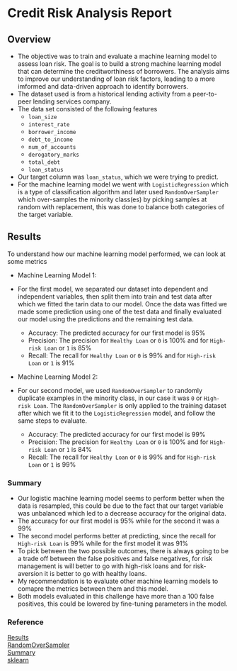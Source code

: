 # Credit Risk Analysis Report
## Overview  
- The objective was to train and evaluate a machine learning model to assess loan risk. The goal is to build a strong machine learning model that can determine the creditworthiness of borrowers. The analysis aims to improve our understanding of loan risk factors, leading to a more imformed and data-driven approach to identify borrowers.
- The dataset used is from a historical lending activity from a peer-to-peer lending services company.
- The data set consisted of the following features
    - `loan_size`
    - `interest_rate`
    - `borrower_income`
    - `debt_to_income`
    - `num_of_accounts`
    - `derogatory_marks`
    - `total_debt`
    - `loan_status`
- Our target column was `loan_status`, which we were trying to predict.
- For the machine learning model we went with `LogisticRegression` which is a type of classification algorithm and later used `RandomOverSampler` which over-samples the minority class(es) by picking samples at random with replacement, this was done to balance both categories of the target variable.
## Results
To understand how our machine learning model performed, we can look at some metrics

- Machine Learning Model 1:
- For the first model, we separated our dataset into dependent and independent variables, then split them into train and test data after which we fitted the tarin data to our model. Once the data was fitted we made some prediction using one of the test data and finally evaluated our model using the predictions and the remaining test data. 
  - Accuracy: The predicted accuracy for our first model is 95%
  - Precision: The precision for `Healthy Loan` or `0` is 100% and for `High-risk Loan` or `1` is 85%
  - Recall: The recall for `Healthy Loan` or `0` is 99% and for `High-risk Loan` or `1` is 91%

- Machine Learning Model 2:
- For our second model, we used `RandomOverSampler` to randomly duplicate examples in the minority class, in our case it was `0` or `High-risk Loan`. The `RandomOverSampler` is only applied to the training dataset after which we fit it to the `LogisticRegression` model, and follow the same steps to evaluate.
  - Accuracy: The predicted accuracy for our first model is 99%
  - Precision: The precision for `Healthy Loan` or `0` is 100% and for `High-risk Loan` or `1` is 84%
  - Recall: The recall for `Healthy Loan` or `0` is 99% and for `High-risk Loan` or `1` is 99%

### Summary
- Our logistic machine learning model seems to perform better when the data is resampled, this could be due to the fact that our target variable was unbalanced which led to a decrease accuracy for the original data. 
- The accuracy for our first model is 95% while for the second it was a 99%
- The second model performs better at predicting, since the recall for `High-risk Loan` is 99% while for the first model it was 91% 
- To pick between the two possible outcomes, there is always going to be a trade off between the false positives and false negatives, for risk management is will better to go with high-risk loans and for risk-aversion it is better to go with healthy loans.
- My recommendation is to evaluate other machine learning models to comapre the metrics between them and this model. 
- Both models evaluated in this challenge have more than a 100 false positives, this could be lowered by fine-tuning parameters in the model.  
  
  
  
### Reference
[Results](https://neptune.ai/blog/balanced-accuracy)  
[RandomOverSampler](https://machinelearningmastery.com/random-oversampling-and-undersampling-for-imbalanced-classification/)  
[Summary](https://www.ncbi.nlm.nih.gov/pmc/articles/PMC9552691/)  
[sklearn](https://scikit-learn.org/stable/index.html)